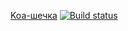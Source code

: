 [Koa-шечка]("https://ahj-hw-7.herokuapp.com/")
[![Build status](https://ci.appveyor.com/api/projects/status/wo4p2lhnpqv16hl7?svg=true)](https://ci.appveyor.com/project/Vasya24/ahj-hw-7-2)